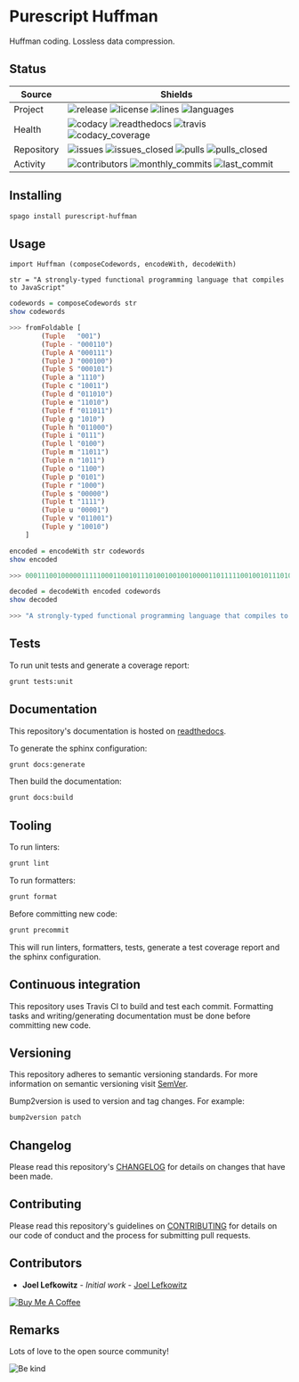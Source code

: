 # Purescript Huffman

Huffman coding. Lossless data compression.

## Status

| Source     | Shields                                                                                                                         |
| ---------- | ------------------------------------------------------------------------------------------------------------------------------- |
| Project    | ![release][release_shield] ![license][license_shield]  ![lines][lines_shield] ![languages][languages_shield]                    |
| Health     | ![codacy][codacy_shield] ![readthedocs][readthedocs_shield] ![travis][travis_shield] ![codacy_coverage][codacy_coverage_shield] |
| Repository | ![issues][issues_shield] ![issues_closed][issues_closed_shield] ![pulls][pulls_shield] ![pulls_closed][pulls_closed_shield]     |
| Activity   | ![contributors][contributors_shield] ![monthly_commits][monthly_commits_shield] ![last_commit][last_commit_shield]              |

## Installing

```bash
spago install purescript-huffman
```

## Usage

```purscript
import Huffman (composeCodewords, encodeWith, decodeWith)

str = "A strongly-typed functional programming language that compiles to JavaScript"
```

```purs
codewords = composeCodewords str
show codewords

>>> fromFoldable [
        (Tuple   "001")
        (Tuple - "000110")
        (Tuple A "000111")
        (Tuple J "000100")
        (Tuple S "000101")
        (Tuple a "1110")
        (Tuple c "10011")
        (Tuple d "011010")
        (Tuple e "11010")
        (Tuple f "011011")
        (Tuple g "1010")
        (Tuple h "011000")
        (Tuple i "0111")
        (Tuple l "0100")
        (Tuple m "11011")
        (Tuple n "1011")
        (Tuple o "1100")
        (Tuple p "0101")
        (Tuple r "1000")
        (Tuple s "00000")
        (Tuple t "1111")
        (Tuple u "00001")
        (Tuple v "011001")
        (Tuple y "10010")
    ]
```

```purs
encoded = encodeWith str codewords
show encoded

>>> 000111001000001111100011001011101001001001000011011111001001011101001101000...
```

```purs
decoded = decodeWith encoded codewords
show decoded

>>> "A strongly-typed functional programming language that compiles to JavaScript"
```

## Tests

To run unit tests and generate a coverage report:

```bash
grunt tests:unit
```

## Documentation

This repository's documentation is hosted on [readthedocs][readthedocs].

To generate the sphinx configuration:

```bash
grunt docs:generate
```

Then build the documentation:

```bash
grunt docs:build
```

## Tooling

To run linters:

```bash
grunt lint
```

To run formatters:

```bash
grunt format
```

Before committing new code:

```bash
grunt precommit
```

This will run linters, formatters, tests, generate a test coverage report and the sphinx configuration.

## Continuous integration

This repository uses Travis CI to build and test each commit. Formatting tasks and writing/generating documentation must be done before committing new code.

## Versioning

This repository adheres to semantic versioning standards.
For more information on semantic versioning visit [SemVer][semver].

Bump2version is used to version and tag changes.
For example:

```bash
bump2version patch
```

## Changelog

Please read this repository's [CHANGELOG](CHANGELOG.md) for details on changes that have been made.

## Contributing

Please read this repository's guidelines on [CONTRIBUTING](CONTRIBUTING.md) for details on our code of conduct and the process for submitting pull requests.

## Contributors

- **Joel Lefkowitz** - _Initial work_ - [Joel Lefkowitz][author]

[![Buy Me A Coffee][coffee_button]][coffee]

## Remarks

Lots of love to the open source community!

![Be kind][be_kind]

<!-- Public links -->
[semver]: http://semver.org/

<!-- External links -->
[readthedocs]: https://purescript-huffman.readthedocs.io/en/latest/
[coffee]: https://www.buymeacoffee.com/joellefkowitz
[coffee_button]: https://cdn.buymeacoffee.com/buttons/default-blue.png
[be_kind]: https://media.giphy.com/media/osAcIGTSyeovPq6Xph/giphy.gif

<!-- Acknowledgments -->
[author]: https://github.com/joellefkowitz

<!-- Project shields -->
[release_shield]: https://img.shields.io/github/v/tag/joellefkowitz/purescript-huffman
[license_shield]: https://img.shields.io/github/license/joellefkowitz/purescript-huffman
[lines_shield]: https://img.shields.io/tokei/lines/github/joellefkowitz/purescript-huffman
[languages_shield]: https://img.shields.io/github/languages/count/joellefkowitz/purescript-huffman

<!-- Health shields -->
[codacy_shield]: https://img.shields.io/codacy/grade/4934e15d76c04969af83eddea6ce5461
[readthedocs_shield]: https://img.shields.io/readthedocs/purescript-huffman
[travis_shield]: https://img.shields.io/travis/com/joellefkowitz/purescript-huffman
[codacy_coverage_shield]: https://img.shields.io/codacy/coverage/4934e15d76c04969af83eddea6ce5461

<!-- Repository shields -->
[issues_shield]: https://img.shields.io/github/issues/joellefkowitz/purescript-huffman
[issues_closed_shield]: https://img.shields.io/github/issues-closed/joellefkowitz/purescript-huffman
[pulls_shield]: https://img.shields.io/github/issues-pr/joellefkowitz/purescript-huffman
[pulls_closed_shield]: https://img.shields.io/github/issues-pr-closed/joellefkowitz/purescript-huffman

<!-- Activity shields -->
[contributors_shield]: https://img.shields.io/github/contributors/joellefkowitz/purescript-huffman
[monthly_commits_shield]: https://img.shields.io/github/commit-activity/m/joellefkowitz/purescript-huffman
[last_commit_shield]: https://img.shields.io/github/last-commit/joellefkowitz/purescript-huffman
